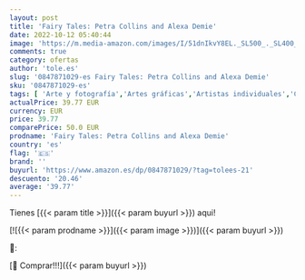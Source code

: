 ```yaml
---
layout: post
title: 'Fairy Tales: Petra Collins and Alexa Demie'
date: 2022-10-12 05:40:44
image: 'https://m.media-amazon.com/images/I/51dnIkvY8EL._SL500_._SL400_.jpg'
comments: true
category: ofertas
author: 'tole.es'
slug: '0847871029-es Fairy Tales: Petra Collins and Alexa Demie'
sku: '0847871029-es'
tags: [ 'Arte y fotografía','Artes gráficas','Artistas individuales','Colecciones de fotografía y exhibiciones','Diseño de moda','Diseño gráfico comercial','Diseño y moda','Erótica','Familia y relaciones','Fotografía de moda','Fotografía y vídeo','Fotógrafos individuales','Guías sexuales','Historia del arte por tema y concepto','Historia, teoría y crítica de arte, cine y fotografía','Libros','Libros de arte y fotografía erótica','Libros de fotografía erótica','Monografías de fotógrafos individuales','Retrato fotográfico','Salud, familia y desarrollo personal','alexa','🇪🇸', ]
actualPrice: 39.77 EUR
currency: EUR
price: 39.77
comparePrice: 50.0 EUR
prodname: 'Fairy Tales: Petra Collins and Alexa Demie'
country: 'es'
flag: '🇪🇸'
brand: ''
buyurl: 'https://www.amazon.es/dp/0847871029/?tag=tolees-21'
descuento: '20.46'
average: '39.77'
---
```


Tienes [{{< param title >}}]({{< param buyurl >}}) aqui!

[![{{< param prodname >}}]({{< param image >}})]({{< param buyurl >}})

🔎:


[🛒 Comprar!!!]({{< param buyurl >}})
